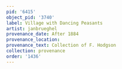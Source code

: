 ```yaml
---
pid: '6415'
object_pid: '3740'
label: Village with Dancing Peasants
artist: janbrueghel
provenance_date: After 1884
provenance_location:
provenance_text: Collection of F. Hodgson
collection: provenance
order: '1436'
---
```

